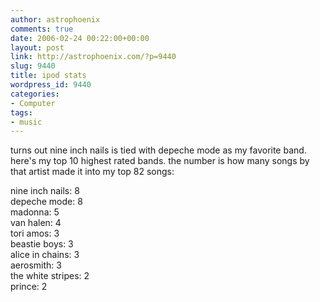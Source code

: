 ```yaml
---
author: astrophoenix
comments: true
date: 2006-02-24 00:22:00+00:00
layout: post
link: http://astrophoenix.com/?p=9440
slug: 9440
title: ipod stats
wordpress_id: 9440
categories:
- Computer
tags:
- music
---
```


turns out nine inch nails is tied with depeche mode as my favorite band. here's my top 10 highest rated bands. the number is how many songs by that artist made it into my top 82 songs:  
  
nine inch nails: 8  
depeche mode: 8  
madonna: 5  
van halen: 4  
tori amos: 3  
beastie boys: 3  
alice in chains: 3  
aerosmith: 3  
the white stripes: 2  
prince: 2
